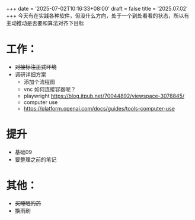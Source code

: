+++
date = '2025-07-02T10:16:33+08:00'
draft = false
title = '2025.07.02'
+++
今天有在实践各种软件，但没什么方向，处于一个到处看看的状态，所以有主动推动是否要和算法对齐下目标


<!--more-->

# 工作：
- ~~对接标注正式环境~~
- 调研详细方案
  - 添加个流程图
  - vnc 如何连接容器呢？
  - playwright
    https://blog.itpub.net/70044892/viewspace-3078845/
  - computer use
  - https://platform.openai.com/docs/guides/tools-computer-use
# 提升
- 基础09
- 要整理之前的笔记

# 其他：
- ~~买睡眠的药~~
- 换雨刷
